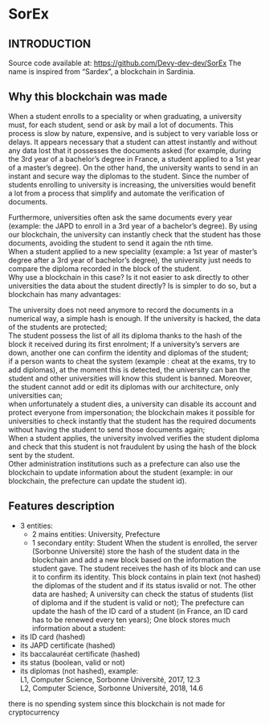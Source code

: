 # SorEx

## INTRODUCTION
Source code available at: https://github.com/Devy-dev-dev/SorEx
The name is inspired from “Sardex”, a blockchain in Sardinia.

## Why this blockchain was made  
When a student enrolls to a speciality or when graduating, a university must, for each student, send or ask by mail a lot of documents. This process is slow by nature, expensive, and is subject to very variable loss or delays. It appears necessary that a student can attest instantly and without any data lost that it possesses the documents asked (for example, during the 3rd year of a bachelor’s degree in France, a student applied to a 1st year of a master’s degree). On the other hand, the university wants to send in an instant and secure way the diplomas to the student. Since the number of students enrolling to university is increasing, the universities would benefit a lot from a process that simplify and automate the verification of documents.  

Furthermore, universities often ask the same documents every year (example: the JAPD to enroll in a 3rd year of a bachelor’s degree). By using our blockchain, the university can instantly check that the student has those documents, avoiding the student to send it again the nth time.   
When a student applied to a new speciality (example: a 1st year of master’s degree after a 3rd year of bachelor’s degree), the university just needs to compare the diploma recorded in the block of the student.  
Why use a blockchain in this case? Is it not easier to ask directly to other universities the data about the student directly? Is is simpler to do so, but a blockchain has many advantages:  

The university does not need anymore to record the documents in a numerical way, a simple hash is enough. If the university is hacked, the data of the students are protected;  
The student possess the list of all its diploma thanks to the hash of the block it received during its first enrolment;
If a university’s servers are down, another one can confirm the identity and diplomas of the student;  
if a person wants to cheat the system (example : cheat at the exams, try to add diplomas), at the moment this is detected, the university can ban the student and other universities will know this student is banned. Moreover, the student cannot add or edit its diplomas with our architecture, only universities can;  
when unfortunately a student dies, a university can disable its account and protect everyone from impersonation;
the blockchain makes it possible for universities to check instantly that the student has the required documents without having the student to send those documents again;  
When a student applies, the university involved verifies the student diploma and check that this student is not fraudulent by using the hash of the block sent by the student.  
Other administration institutions such as a prefecture can also use the blockchain to update information about the student (example: in our blockchain, the prefecture can update the student id).   

## Features description
  - 3 entities:
    - 2 mains entities: University, Prefecture
    - 1 secondary entity: Student
When the student is enrolled, the server (Sorbonne Université) store the hash of the student data in the blockchain and add a new block based on the information the student gave. The student receives the hash of its block and can use it to confirm its identity. This block contains in plain text (not hashed) the diplomas of the student and if its status isvalid or not. The other data are hashed;
A university can check the status of students (list of diploma and if the student is valid or not);
The prefecture can update the hash of the ID card of a student (in France, an ID card has to be renewed every ten years);
One block stores much information about a student:
  - its ID card (hashed)
  - its JAPD certificate (hashed)
  - its baccalauréat certificate (hashed)
  - its status (boolean, valid or not)
  - its diplomas (not hashed), example:  
      L1, Computer Science, Sorbonne Université, 2017, 12.3  
      L2, Computer Science, Sorbonne Université, 2018, 14.6  
      
there is no spending system since this blockchain is not made for cryptocurrency
